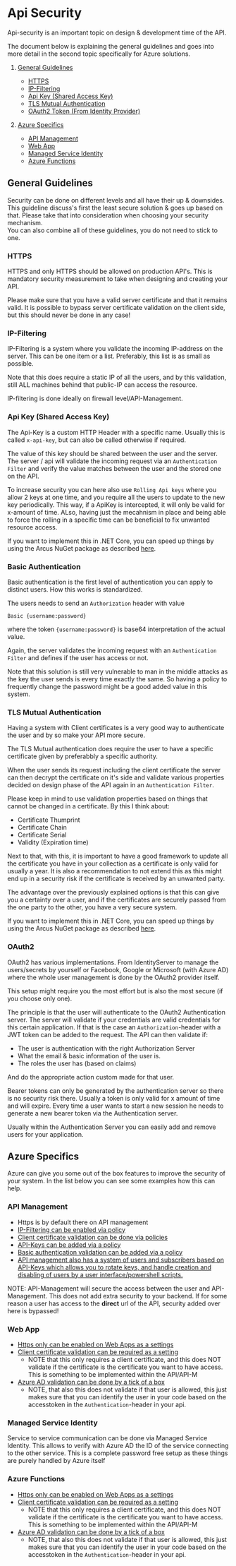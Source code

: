 # Api Security
Api-security is an important topic on design & development time of the API.

The document below is explaining the general guidelines and goes into more detail in the second topic specifically for Azure solutions.

1. [General Guidelines](#general-http-guidelines)
    - [HTTPS](#HTTPS)
    - [IP-Filtering](#IP-Filtering)
    - [Api Key (Shared Access Key)](#Api-Key-(Shared-Access-Key))
    - [TLS Mutual Authentication](#TLS-Mutual-Authentication)
    - [OAuth2 Token (From Identity Provider)](#OAuth2-Token-(From-Identity-Provider))
   
2. [Azure Specifics](#Azure-specifics)
   - [API Management](#API-Management)
   - [Web App](#Web-App)
   - [Managed Service Identity](#Managed-Service-Identity)
   - [Azure Functions](#Azure-Functions)


## General Guidelines
Security can be done on different levels and all have their up & downsides.
This guideline discuss's first the least secure solution & goes up based on that. Please take that into consideration when choosing your security mechanism.  
You can also combine all of these guidelines, you do not need to stick to one.

### HTTPS
HTTPS and only HTTPS should be allowed on production API's. This is mandatory security measurement to take when designing and creating your API.

Please make sure that you have a valid server certificate and that it remains valid.
It is possible to bypass server certificate validation on the client side, but this should never be done in any case!

### IP-Filtering
IP-Filtering is a system where you validate the incoming IP-address on the server. This can be one item or a list. Preferably, this list is as small as possible. 

Note that this does require a static IP of all the users, and by this validation, still ALL machines behind that public-IP can access the resource.

IP-filtering is done ideally on firewall level/API-Management.

### Api Key (Shared Access Key)
The Api-Key is a custom HTTP Header with a specific name. Usually this is called `x-api-key`, but can also be called otherwise if required.

The value of this key should be shared between the user and the server.
The server / api will validate the incoming request via an `Authentication Filter` and verify the value matches between the user and the stored one on the API.

To increase security you can here also use `Rolling Api keys` where you allow 2 keys at one time, and you require all the users to update to the new key periodically. This way, if a ApiKey is intercepted, it will only be valid for x-amount of time. ALso, having just the mecahnism in place and being able to force the rolling in a specific time can be beneficial to fix unwanted resource access.

If you want to implement this in .NET Core, you can speed up things by using the Arcus NuGet package as described [here](https://webapi.arcus-azure.net/features/security/auth/shared-access-key).

### Basic Authentication
Basic authentication is the first level of authentication you can apply to distinct users. How this works is standardized.

The users needs to send an `Authorization` header with value
```
Basic {username:password}
```
where the token `{username:password}` is base64 interpretation of the actual value.

Again, the server validates the incoming request with an `Authentication Filter` and defines if the user has access or not.

Note that this solution is still very vulnerable to man in the middle attacks as the key the user sends is every time exactly the same.
So having a policy to frequently change the password might be a good added value in this system.

### TLS Mutual Authentication
Having a system with Client certificates is a very good way to authenticate the user and by so make your API more secure.

The TLS Mutual authentication does require the user to have a specific certificate given by preferabbly a specific authority.

When the user sends its request including the client certificate the server can then decrypt the certificate on it's side and validate various properties decided on design phase of the API again in an `Authentication Filter`.

Please keep in mind to use validation properties based on things that cannot be changed in a certificate. By this I think about:
- Certificate Thumprint
- Certificate Chain
- Certificate Serial
- Validity (Expiration time)

Next to that, with this, it is important to have a good framework to update all the certificate you have in your collection as a certificate is only valid for usually a year. It is also a recommendation to not extend this as this might end up in a security risk if the certificate is received by an unwanted party.

The advantage over the previously explained options is that this can give you a certainty over a user, and if the certificates are securely passed from the one party to the other, you have a very secure system.

If you want to implement this in .NET Core, you can speed up things by using the Arcus NuGet package as described [here](https://webapi.arcus-azure.net/features/security/auth/certificate).

### OAuth2
OAuth2 has various implementations. From IdentityServer to manage the users/secrets by yourself or Facebook, Google or Microsoft (with Azure AD) where the whole user management is done by the OAuth2 provider itself.

This setup might require you the most effort but is also the most secure (if you choose only one).

The principle is that the user will authenticate to the OAuth2 Authentication server. The server will validate if your credentials are valid credentials for this certain application. If that is the case an `Authorization`-header with a JWT token can be added to the request. The API can then validate if:
- The user is authentication with the right Authorization Server
- What the email & basic information of the user is.
- The roles the user has (based on claims)

And do the appropriate action custom made for that user.

Bearer tokens can only be generated by the authentication server so there is no security risk there.
Usually a token is only valid for x amount of time and will expire. Every time a user wants to start a new session he needs to generate a new bearer token via the Authentication server.

Usually within the Authentication Server you can easily add and remove users for your application.

## Azure Specifics
Azure can give you some out of the box features to improve the security of your system. In the list below you can see some examples how this can help.

### API Management
- Https is by default there on API management
- [IP-Filtering can be enabled via policy](https://docs.microsoft.com/en-us/azure/api-management/api-management-access-restriction-policies#RestrictCallerIPs)
- [Client certificate validation can be done via policies](https://docs.microsoft.com/en-us/azure/api-management/api-management-howto-mutual-certificates-for-clients)
- [API-Keys can be added via a policy](https://docs.microsoft.com/en-us/azure/api-management/api-management-access-restriction-policies#CheckHTTPHeader)
- [Basic authentication validation can be added via a policy](https://docs.microsoft.com/en-us/azure/api-management/api-management-authentication-policies#Basic)
- [API management also has a system of users and subscribers based on API-Keys which allows you to rotate keys, and handle creation and disabling of users by a user interface/powershell scripts.](https://docs.microsoft.com/en-us/azure/api-management/api-management-subscriptions)

NOTE: API-Management will secure the access between the user and API-Management. This does not add extra security to your backend. If for some reason a user has access to the **direct** url of the API, security added over here is bypassed!

### Web App
- [Https only can be enabled on Web Apps as a settings](https://docs.microsoft.com/en-us/azure/app-service/app-service-web-tutorial-custom-ssl#enforce-https)
- [Client certificate validation can be required as a setting](https://docs.microsoft.com/en-us/azure/app-service/app-service-web-tutorial-custom-ssl#enforce-tls-versions)
    - NOTE that this only requires a client certificate, and this does NOT validate if the certificate is the certificate you want to have access. This is something to be implemented within the API/API-M
- [Azure AD validation can be done by a tick of a box](https://docs.microsoft.com/en-us/azure/app-service/app-service-web-tutorial-auth-aad)
    - NOTE, that also this does not validate if that user is allowed, this just makes sure that you can identify the user in your code based on the accesstoken in the `Authentication`-header in your api.

### Managed Service Identity 
Service to service communication can be done via Managed Service Identity.
This allows to verify with Azure AD the ID of the service connecting to the other service. This is a complete password free setup as these things are purely handled by Azure itself

### Azure Functions
- [Https only can be enabled on Web Apps as a settings](https://docs.microsoft.com/en-us/azure/app-service/app-service-web-tutorial-custom-ssl#enforce-https)
- [Client certificate validation can be required as a setting](https://docs.microsoft.com/en-us/azure/app-service/app-service-web-tutorial-custom-ssl#enforce-tls-versions)
    - NOTE that this only requires a client certificate, and this does NOT validate if the certificate is the certificate you want to have access. This is something to be implemented within the API/API-M
- [Azure AD validation can be done by a tick of a box](https://docs.microsoft.com/en-us/azure/app-service/app-service-web-tutorial-auth-aad)
    - NOTE, that also this does not validate if that user is allowed, this just makes sure that you can identify the user in your code based on the accesstoken in the `Authentication`-header in your api.
